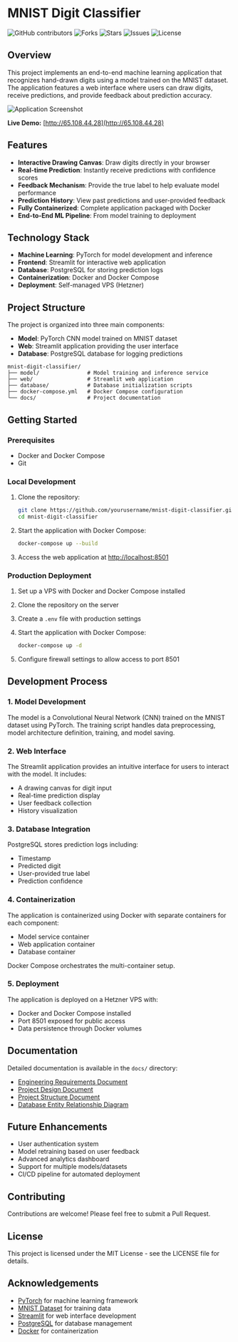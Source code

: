 # MNIST Digit Classifier

![GitHub contributors](https://img.shields.io/github/contributors/YuriiOks/mnist-digit-classifier?style=for-the-badge)
![Forks](https://img.shields.io/github/forks/YuriiOks/mnist-digit-classifier?style=for-the-badge)
![Stars](https://img.shields.io/github/stars/YuriiOks/mnist-digit-classifier?style=for-the-badge)
![Issues](https://img.shields.io/github/issues/YuriiOks/mnist-digit-classifier?style=for-the-badge)
![License](https://img.shields.io/github/license/YuriiOks/mnist-digit-classifier?style=for-the-badge)

## Overview

This project implements an end-to-end machine learning application that recognizes hand-drawn digits using a model trained on the MNIST dataset. The application features a web interface where users can draw digits, receive predictions, and provide feedback about prediction accuracy.

![Application Screenshot](https://via.placeholder.com/800x400?text=MNIST+Digit+Classifier)

**Live Demo:** [http://65.108.44.28](http://65.108.44.28)

## Features

- **Interactive Drawing Canvas**: Draw digits directly in your browser
- **Real-time Prediction**: Instantly receive predictions with confidence scores
- **Feedback Mechanism**: Provide the true label to help evaluate model performance
- **Prediction History**: View past predictions and user-provided feedback
- **Fully Containerized**: Complete application packaged with Docker
- **End-to-End ML Pipeline**: From model training to deployment

## Technology Stack

- **Machine Learning**: PyTorch for model development and inference
- **Frontend**: Streamlit for interactive web application
- **Database**: PostgreSQL for storing prediction logs
- **Containerization**: Docker and Docker Compose
- **Deployment**: Self-managed VPS (Hetzner)

## Project Structure

The project is organized into three main components:

- **Model**: PyTorch CNN model trained on MNIST dataset
- **Web**: Streamlit application providing the user interface
- **Database**: PostgreSQL database for logging predictions

```
mnist-digit-classifier/
├── model/               # Model training and inference service
├── web/                 # Streamlit web application
├── database/            # Database initialization scripts
├── docker-compose.yml   # Docker Compose configuration
└── docs/                # Project documentation
```

## Getting Started

### Prerequisites

- Docker and Docker Compose
- Git

### Local Development

1. Clone the repository:
   ```bash
   git clone https://github.com/yourusername/mnist-digit-classifier.git
   cd mnist-digit-classifier
   ```

2. Start the application with Docker Compose:
   ```bash
   docker-compose up --build
   ```

3. Access the web application at [http://localhost:8501](http://localhost:8501)

### Production Deployment

1. Set up a VPS with Docker and Docker Compose installed
2. Clone the repository on the server
3. Create a `.env` file with production settings
4. Start the application with Docker Compose:
   ```bash
   docker-compose up -d
   ```

5. Configure firewall settings to allow access to port 8501

## Development Process

### 1. Model Development

The model is a Convolutional Neural Network (CNN) trained on the MNIST dataset using PyTorch. The training script handles data preprocessing, model architecture definition, training, and model saving.

### 2. Web Interface

The Streamlit application provides an intuitive interface for users to interact with the model. It includes:
- A drawing canvas for digit input
- Real-time prediction display
- User feedback collection
- History visualization

### 3. Database Integration

PostgreSQL stores prediction logs including:
- Timestamp
- Predicted digit
- User-provided true label
- Prediction confidence

### 4. Containerization

The application is containerized using Docker with separate containers for each component:
- Model service container
- Web application container
- Database container

Docker Compose orchestrates the multi-container setup.

### 5. Deployment

The application is deployed on a Hetzner VPS with:
- Docker and Docker Compose installed
- Port 8501 exposed for public access
- Data persistence through Docker volumes

## Documentation

Detailed documentation is available in the `docs/` directory:

- [Engineering Requirements Document](docs/ERD.md)
- [Project Design Document](docs/PDD.md)
- [Project Structure Document](docs/structure.md)
- [Database Entity Relationship Diagram](docs/diagrams/database_erd.md)

## Future Enhancements

- User authentication system
- Model retraining based on user feedback
- Advanced analytics dashboard
- Support for multiple models/datasets
- CI/CD pipeline for automated deployment

## Contributing

Contributions are welcome! Please feel free to submit a Pull Request.

## License

This project is licensed under the MIT License - see the LICENSE file for details.

## Acknowledgements

- [PyTorch](https://pytorch.org/) for machine learning framework
- [MNIST Dataset](http://yann.lecun.com/exdb/mnist/) for training data
- [Streamlit](https://streamlit.io/) for web interface development
- [PostgreSQL](https://www.postgresql.org/) for database management
- [Docker](https://www.docker.com/) for containerization